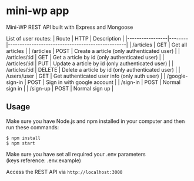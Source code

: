 # mini-wp app
Mini-WP REST API built with Express and Mongoose

List of user routes:
| Route           | HTTP   | Description                                      |
|-----------------|--------|--------------------------------------------------|
| /articles       | GET    | Get all articles                                 |
| /articles       | POST   | Create a article (only authenticated user)       |
| /articles/:id   | GET    | Get a article by id (only authenticated user)    |
| /articles/:id   | PUT    | Update a article by id (only authenticated user) |
| /articles/:id   | DELETE | Delete a article by id (only authenticated user) |
| /users/user     | GET    | Get authenticated user info (only auth user)     |
| /google-sign-in | POST   | Sign in with google account                      |
| /sign-in        | POST   | Normal sign in                                   |
| /sign-up        | POST   | Normal sign up                                   |

## Usage
Make sure you have Node.js and npm installed in your computer and then run these commands:
```console
$ npm install
$ npm start
```
Make sure you have set all required your .env parameters 
<br>(keys reference: .env.example)

Access the REST API via `http://localhost:3000`